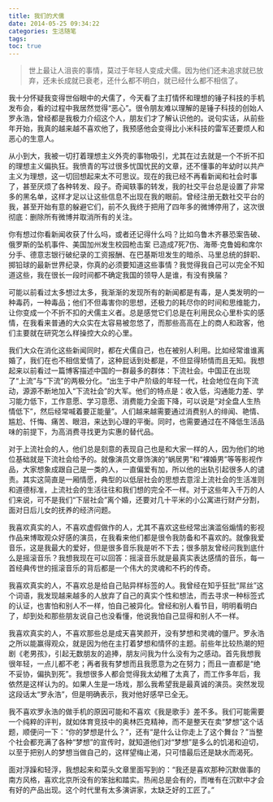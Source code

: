 ```yaml
---
title: 我们的犬儒
date: 2014-05-25 09:34:22
categories: 生活随笔
tags:
toc: true
---
```


> 世上最让人沮丧的事情，莫过于年轻人变成犬儒。因为他们还未追求就已放弃，还未长成就已衰老，还什么都不明白，就已经什么都不相信了。

我十分怀疑我变得世俗眼中的犬儒了，今天看了主打情怀和理想的锤子科技的手机发布会，看的过程中我居然觉得“恶心”。很令朋友难以理解的是锤子科技的创始人罗永浩，曾经都是我极力介绍这个人，朋友们才了解认识他的。说句实话，从前些年开始，我真的越来越不喜欢他了，我预感他会变得比小米科技的雷军还要烦人和恶心的生意人。

从小到大，我被一切打着理想主义外壳的事物吸引，尤其在过去就是一个不折不扣的理想主义偏执狂。我愤青的写过很多忧国忧民的文章，还不懂事的年幼时以共产主义为理想，这一切回想起来太不可思议。现在的我已经不再看新闻和社会时事了，甚至厌烦了各种转发、段子。奇闻轶事的转发，我的社交平台总是设置了非常多的黑名单，这样才足以让这些信息不出现在我的眼前。曾经注册无数社交平台的我，甚至开始有意的躲避它们，前不久我终于把用了四年多的微博停用了，这次很彻底：删除所有微博并取消所有的关注。

你有想过你看新闻收获了什么吗，或者还记得什么吗？比如乌鲁木齐暴恐案告破、俄罗斯的坠机事件、美国加州发生校园枪击案 已造成7死7伤、海蒂·克鲁姆和席尔分手、德意志银行破纪录的工资报酬、在巴基斯坦发生的暗杀、马里总统的辞职、掷铅球的最新世界纪录，你真的必须要知道这些事情？我觉得我自己可以完全不知道这些，我在很长一段时间都不确定我国的领导人是谁，有没有换届？

可能以前看过太多想过太多，我渐渐的发现所有的新闻都是有毒，是人类发明的一种毒药，一种毒品；他们不但毒害你的思想，还极力的耗尽你的时间和思维能力，让你变成一个不折不扣的犬儒主义者。总是感觉它们总是在利用民众心里朴实的感情，在我看来普通的大众实在太容易被忽悠了，而那些高高在上的商人和政客，他们主要就在研究怎么样操控大众的心里。

我们大众在消化这些新闻同时，都在犬儒自己，也在被别人利用。比如经常谁谁离婚了，我们在也不相信爱情了，这种屁话到处都是，不但显得矫情而且无知。我想起来以前看过一篇博客描述中国的一群最多的群体：下流社会。中国正在出现了“上流”与“下流”的两极分化。“出生于中产阶级的年轻一代，社会地位在向下流动，源源不断地加入“下流社会”的大军。他们的特点是：收入低，沟通能力差、学习能力低下，工作意愿、学习意愿、消费能力全面下降，可以说是“对全盘人生热情低下”，然后经常喊着要正能量”。人们越来越需要通过消费别人的绯闻、艳情、尴尬、忏悔、痛苦、眼泪，来达到心理的平衡。同时，也需要通过在不降低生活品味的前提下，为高消费寻找更为实惠的替代品。

对于上流社会的人，他们总是刻意的表现自己也是和大家一样的人，因为他们的地位基础就是下流社会给予的。就像演员文章饰演的“蜗居男”和“裸婚男”等等影视作品，大家想象成跟自己是一类的人，一直偏爱有加，所以他的出轨引起很多人的谴责。其实这简直是一厢情愿，典型的以低层社会的思想去意淫上流社会的生活准则和道德标准，上流社会的生活往往和我们想的完全不一样。对于这些年入千万的人们来说，可不是我们“下层社会”离个婚，还要对几十平米的小公寓进行财产分割，面对日后儿女的抚养的经济问题。

我喜欢真实的人，不喜欢虚假做作的人，尤其不喜欢这些经常出演滥俗煽情的影视作品来博取观众好感的演员，在我看来他们都是很令我防备和不喜欢的。就像我爱音乐，这是我最大的爱好，但是很多音乐我是听不下去；很多朋友曾经问我到底什么是摇滚音乐？我想我现在可以回答：摇滚音乐就是最真实表达感情的音乐，每一首经典传世的摇滚音乐的背后都是一个伟大的灵魂和不朽的传奇。

我喜欢真实的人，不喜欢总是给自己贴异样标签的人。我曾经在知乎狂批“屌丝”这个词语，我发现越来越多的人放弃了自己的真实个性和想法，而去寻求一种标签式的认证，也害怕和别人不一样，怕自己被异化。曾经和别人看节目，明明看明白了，却到处和那些朋友说自己也没看懂，他说我怕自己显得和别人不一样。

我喜欢真实的人，不喜欢那些总是成天喜笑颜开，没有梦想和灵魂的僵尸。罗永浩之所以能赢得观众，就是因为他在主打着梦想和情怀的主题。前些年比较热潮的短剧《老男孩》，引起无数朋友的追捧，朋友问我为什么没有为之感动。首先我想我很年轻，一点儿都不老；再者我有梦想而且我愿意为之在努力；而且一直都是“绝不妥协，偏执到死”。我想很多人都会觉得我太幼稚了太真了，而工作多年后，我依然是这样认为的。如果人生是一场戏，那么我希望我是最真诚的演员。突然发现这段话太“罗永浩”，但是明确表示，我对他好感早已全无。
 
我不喜欢罗永浩的做手机的原因可能和不喜欢《我是歌手》差不多。我们可能需要一个纯粹的评判，就如体育竞技中的奥林匹克精神，而不是整天在卖“梦想”这个话题，顺便问一下：“你的梦想是什么？”，还有“是什么让你走上了这个舞台？”当整个社会都充满了各种“梦想”的宣传时，就知道他们对“梦想”是多么的饥渴和迫切，以至于把别人的梦想当做自己的，这样望梅止渴，只可惜最后还是缺水而渴死。

面对浮躁和轻浮，我想起来和菜头文章里面写到的：“我还是喜欢那种沉默做事的南方风格，喜欢北京所没有的笨拙和踏实。热闹总是会有的，而唯有在沉默中才会有好的产品出现。这个时代里有太多演讲家，太缺乏好的工匠了。”
